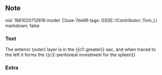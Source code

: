 ## Note
nid: 1661020712818
model: Cloze-7de96
tags: GSSE::!Contributor::Tom_Li
markdown: false

### Text
<div>
  The anterior (outer) layer is in the {{c1::greater}} sac, and
  when traced to the left it forms the {{c2::peritoneal investment
  for the spleen}}
</div>

### Extra

